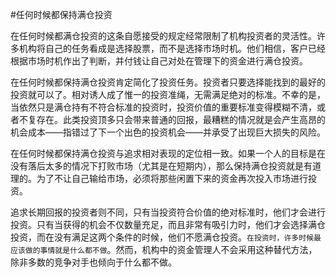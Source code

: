 #任何时候都保持满仓投资

在任何时候都满仓投资的这条自愿接受的规定经常限制了机构投资者的灵活性。许多机构将自己的任务看成是选择股票，而不是选择市场时机。他们相信，客户已经根据市场时机作出了判断，并付钱让自己对处在管理下的资金进行满仓投资。

在任何时候都保持满仓投资肯定简化了投资任务。投资者只要选择能找到的最好的投资就可以了。相对诱人成了惟一的投资准绳，无需满足绝对的标准。不幸的是，当依然只是满仓持有不符合标准的投资时，投资价值的重要标准变得模糊不清，或者不复存在。此类投资顶多只会带来普通的回报，最糟糕的情况就是会产生高昂的机会成本——指错过了下一个出色的投资机会——并承受了出现巨大损失的风险。

在任何时候都保持满仓投资与追求相对表现的定位相一致。如果一个人的目标是在没有落后太多的情况下打败市场（尤其是在短期内），那么保持满仓投资就是有道理的。为了不让自己输给市场，必须将那些闲置下来的资金再次投入市场进行投资。

追求长期回报的投资者则不同，只有当投资符合价值的绝对标准时，他们才会进行投资。只有当获得的机会不仅数量充足，而且非常有吸引力时，他们才会选择满仓投资，而在没有满足这两个条件的时候，他们不愿满仓投资。`在投资时，许多时候最应该做的事情就是什么都不做`。然而，机构中的资金管理人不会采用这种替代方法，除非多数的竞争对手也倾向于什么都不做。
